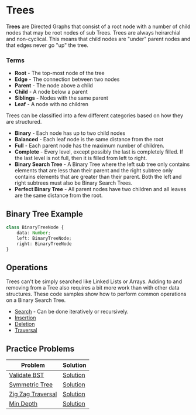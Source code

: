 # Trees
**Trees** are Directed Graphs that consist of a root node with a number of child nodes that may be root nodes of sub Trees. Trees are always heirarchial and non-cyclical. This means that child nodes are "under" parent nodes and that edges never go "up" the tree.

### Terms
* **Root** - The top-most node of the tree
* **Edge** - The connection between two nodes
* **Parent** - The node above a child
* **Child** - A node below a parent
* **Siblings** - Nodes with the same parent
* **Leaf** - A node with no children

Trees can be classified into a few different categories based on how they are structured.

* **Binary** - Each node has up to two child nodes
* **Balanced** - Each leaf node is the same distance from the root
* **Full** - Each parent node has the maximum number of children.
* **Complete** - Every level, except possibly the last is completely filled. If the last level is not full, then it is filled from left to right.
* **Binary Search Tree** - A Binary Tree where the left sub tree only contains elements that are less than their parent and the right subtree only contains elements that are greater than their parent. Both the left and right subtrees must also be Binary Search Trees.
* **Perfect Binary Tree** - All parent nodes have two children and all leaves are the same distance from the root.

## Binary Tree Example
```ts
class BinaryTreeNode {
    data: Number;
    left: BinaryTreeNode;
    right: BinaryTreeNode
}
```

## Operations
Trees can't be simply searched like Linked Lists or Arrays. Adding to and removing from a Tree also requires a bit more work than with other data structures. These code samples show how to perform common operations on a Binary Search Tree.

* [Search](examples/search.ts) - Can be done iteratively or recursively.
* [Insertion](examples/insert.ts)
* [Deletion](examples/delete.ts)
* [Traversal](examples/traversal.ts)

## Practice Problems
| Problem | Solution |
|---|---|
| [Validate BST](https://leetcode.com/problems/validate-binary-search-tree/) | [Solution](https://github.com/bmanley91/practice-problems/blob/main/trees/ValidateBST.java) |
| [Symmetric Tree](https://leetcode.com/problems/symmetric-tree/) | [Solution](https://github.com/bmanley91/practice-problems/blob/main/trees/SymmetricTree.java) |
| [Zig Zag Traversal](https://leetcode.com/problems/binary-tree-zigzag-level-order-traversal/) | [Solution](https://github.com/bmanley91/practice-problems/blob/main/trees/ZigZagTraversal.java) |
| [Min Depth](https://leetcode.com/problems/minimum-depth-of-binary-tree/) | [Solution](https://github.com/bmanley91/practice-problems/blob/main/trees/MinDepth.java) |
